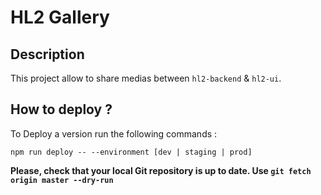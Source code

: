# HL2 Gallery

## Description

This project allow to share medias between `hl2-backend` & `hl2-ui`.

## How to deploy ?

To Deploy a version run the following commands :
```
npm run deploy -- --environment [dev | staging | prod]
```
**Please, check that your local Git repository is up to date. Use `git fetch origin master --dry-run`**
